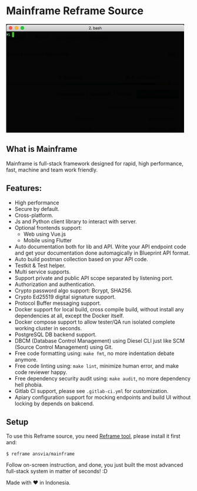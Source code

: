 Mainframe Reframe Source
============================

![Mainframe Reframe Demo](img/mainframe-rf-demo.gif?raw=true)

What is Mainframe
--------------------

Mainframe is full-stack framework designed for rapid, high performance, fast, machine and team work friendly.

Features:
-------------

* High performance
* Secure by default.
* Cross-platform.
* Js and Python client library to interact with server.
* Optional frontends support:
  * Web using Vue.js
  * Mobile using Flutter
* Auto documentation both for lib and API. Write your API endpoint code and get your documentation done automagically in Blueprint API format.
* Auto build postman collection based on your API code.
* Testkit & Test helper.
* Multi service supports.
* Support private and public API scope separated by listening port.
* Authorization and authentication.
* Crypto password algo support: Bcrypt, SHA256.
* Crypto Ed25519 digital signature support.
* Protocol Buffer messaging support.
* Docker support for local build, cross compile build, without install any dependencies at all, except the Docker itself.
* Docker compose support to allow tester/QA run isolated complete working cluster in seconds.
* PostgreSQL DB backend support.
* DBCM (Database Control Management) using Diesel CLI just like SCM (Source Control Management) using Git.
* Free code formatting using: `make fmt`, no more indentation debate anymore.
* Free code linting using: `make lint`, minimize human error, and make code reviewer happy.
* Free dependency security audit using: `make audit`, no more dependency hell phobia.
* Gitlab CI support, please see `.gitlab-ci.yml` for customization.
* Apiary configuration support for mocking endpoints and build UI without locking by depends on bakcend.

Setup
---------

To use this Reframe source, you need [Reframe tool](https://github.com/Ansvia/reframe), please install it first and:

    $ reframe ansvia/mainframe

Follow on-screen instruction, and done, you just built the most advanced full-stack system in matter of seconds! :D

Made with ❤ in Indonesia.


